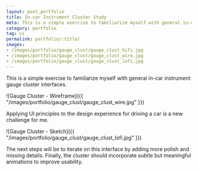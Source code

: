 ```yaml
---
layout: post_portfolio
title: In-car Instrument Cluster Study
meta: This is a simple exercise to familiarize myself with general in-car instrument gauge cluster interfaces.
category: portfolio
tag: ui
permalink: portfolio/:title/
images: 
- /images/portfolio/gauge_clust/gauge_clust_hifi.jpg
- /images/portfolio/gauge_clust/gauge_clust_wire.jpg
- /images/portfolio/gauge_clust/gauge_clust_lofi.jpg
---
```


This is a simple exercise to familiarize myself with general in-car instrument gauge cluster interfaces.

![Gauge Cluster - Wireframe]({{ "/images/portfolio/gauge_clust/gauge_clust_wire.jpg" }})

Applying UI principles to the design experience for driving a car is a new challenge for me.

![Gauge Cluster - Sketch]({{ "/images/portfolio/gauge_clust/gauge_clust_lofi.jpg" }})

The next steps will be to iterate on this interface by adding more polish and missing details. Finally, the cluster should incorporate subtle but meaningful animations to improve usability.
